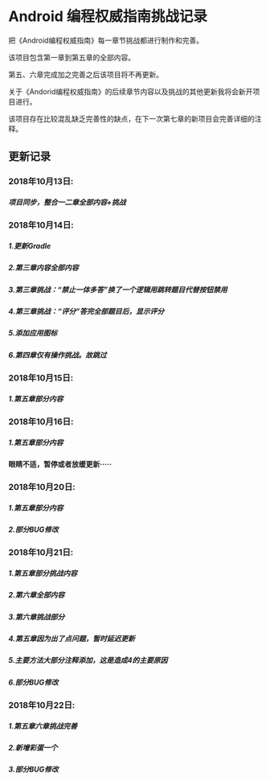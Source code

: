 # Android 编程权威指南挑战记录
把《Android编程权威指南》每一章节挑战都进行制作和完善。

该项目包含第一章到第五章的全部内容。


第五、六章完成加之完善之后该项目将不再更新。

关于《Andorid编程权威指南》的后续章节内容以及挑战的其他更新我将会新开项目进行。

该项目存在比较混乱缺乏完善性的缺点，在下一次第七章的新项目会完善详细的注释。

## 更新记录
### 2018年10月13日:
##### 项目同步，整合一二章全部内容+挑战
### 2018年10月14日:
##### 1.更新Gradle
##### 2.第三章内容全部内容
##### 3.第三章挑战：“禁止一体多答”换了一个逻辑用跳转题目代替按钮禁用
##### 4.第三章挑战：“评分”答完全部题目后，显示评分
##### 5.添加应用图标
##### 6.第四章仅有操作挑战。故跳过
### 2018年10月15日:
##### 1.第五章部分内容
### 2018年10月16日:
##### 1.第五章部分内容
#### 眼睛不适，暂停或者放缓更新·····
### 2018年10月20日:
##### 1.第五章部分内容
##### 2.部分BUG修改
### 2018年10月21日:
##### 1.第五章部分挑战内容
##### 2.第六章全部内容
##### 3.第六章挑战部分
##### 4.第五章因为出了点问题，暂时延迟更新
##### 5.主要方法大部分注释添加，这是造成4的主要原因
##### 6.部分BUG修改
### 2018年10月22日:
##### 1.第五章六章挑战完善
##### 2.新增彩蛋一个
##### 3.部分BUG修改


